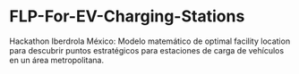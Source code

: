 # FLP-For-EV-Charging-Stations
Hackathon Iberdrola México: Modelo matemático de optimal facility location para descubrir puntos estratégicos para estaciones de carga de vehículos en un área metropolitana.
